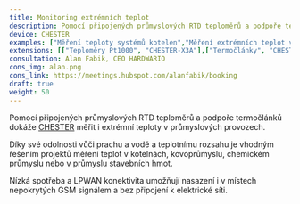 ```yaml
---
title: Monitoring extrémních teplot
description: Pomocí připojených průmyslových RTD teploměrů a podpoře termočlánků dokáže CHESTER měřit i&nbsp;extrémní teploty v&nbsp;průmyslových provozech.
device: CHESTER
examples: ["Měření teploty systémů kotelen","Měření extrémních teplot ve výměnících"]
extensions: [["Teploměry Pt1000", "CHESTER-X3A"],["Termočlánky", "CHESTER-X3B"]]
consultation: Alan Fabik, CEO HARDWARIO
cons_img: alan.png
cons_link: https://meetings.hubspot.com/alanfabik/booking
draft: true
weight: 50
---
```


Pomocí připojených průmyslových RTD teploměrů a podpoře termočlánků dokáže [CHESTER](/cs/chester/) měřit i extrémní teploty v průmyslových provozech.

Díky své odolnosti vůči prachu a vodě a teplotnímu rozsahu je vhodným řešením projektů měření teplot v kotelnách, kovoprůmyslu, chemickém průmyslu nebo v průmyslu stavebních hmot.

Nízká spotřeba a LPWAN konektivita umožňují nasazení i v místech nepokrytých GSM signálem a bez připojení k elektrické síti.
